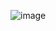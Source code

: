 ![image](https://user-images.githubusercontent.com/14018895/232797527-dc6112fb-da4a-40b7-b1f0-a5ece1234b3b.png)

